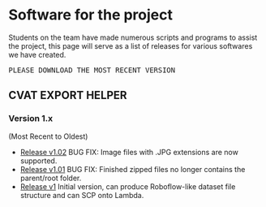 # Software for the project

Students on the team have made numerous scripts and programs to assist the project, this page will serve as a list of releases for various softwares we have created.

<pre>
PLEASE DOWNLOAD THE MOST RECENT VERSION
</pre>

## CVAT EXPORT HELPER


### Version 1.x 
(Most Recent to Oldest)
- [Release v1.02](../../dist/CVAT-Export-Helper-v1.02.zip) BUG FIX: Image files with .JPG extensions are now supported.
- [Release v1.01](../../dist/CVAT-Export-Helper-v1.01.zip) BUG FIX: Finished zipped files no longer contains the parent/root folder. 
- [Release v1](../../dist/CVAT-Export-Helper-v1.zip) Initial version, can produce Roboflow-like dataset file structure and can SCP onto Lambda.


